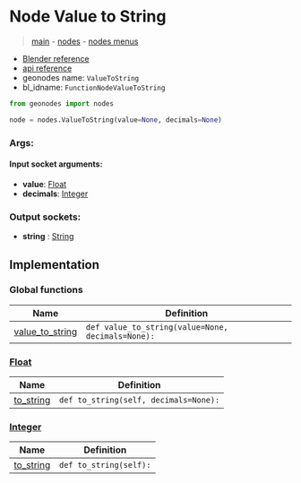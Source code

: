 # Node Value to String

> [main](../structure.md) - [nodes](nodes.md) - [nodes menus](nodes_menus.md)

- [Blender reference](https://docs.blender.org/manual/en/latest/modeling/geometry_nodes/text/value_to_string.html)
- [api reference](https://docs.blender.org/api/current/bpy.types.FunctionNodeValueToString.html)
- geonodes name: `ValueToString`
- bl_idname: `FunctionNodeValueToString`

```python
from geonodes import nodes

node = nodes.ValueToString(value=None, decimals=None)
```

### Args:

#### Input socket arguments:

- **value**: [Float](Float.md)
- **decimals**: [Integer](Integer.md)

### Output sockets:

- **string** : [String](String.md)

## Implementation

### Global functions

| Name | Definition |
|------|------------|
 | [value_to_string](A.md#value_to_string) | `def value_to_string(value=None, decimals=None):` |

### [Float](Float.md)

| Name | Definition |
|------|------------|
 | [to_string](Float.md#to_string) | `def to_string(self, decimals=None):` |

### [Integer](Integer.md)

| Name | Definition |
|------|------------|
 | [to_string](Integer.md#to_string) | `def to_string(self):` |

